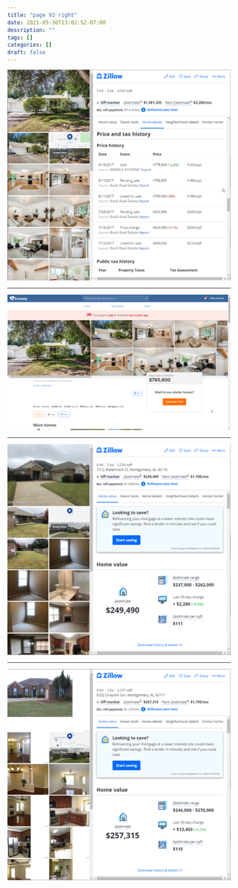 ```yaml
---
title: "page 93 right"
date: 2021-05-30T13:02:52-07:00
description: ""
tags: []
categories: []
draft: false
---
```


![history](./ok.png "transvaluation of history")

***

![history2](./ok2.png "transvaluation of information")

***

![history3](./ok3.png)

***

![history4](./ok4.png)
